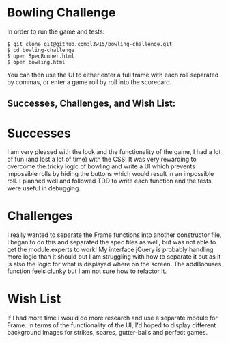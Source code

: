 
Bowling Challenge
=================

In order to run the game and tests:

```
$ git clone git@github.com:l3w15/bowling-challenge.git
$ cd bowling-challenge
$ open SpecRunner.html
$ open bowling.html
```

You can then use the UI to either enter a full frame with each roll separated by commas, or enter a game roll by roll into the scorecard.

## Successes, Challenges, and Wish List:

# Successes

I am very pleased with the look and the functionality of the game, I had a lot of fun (and lost a lot of time) with the CSS! It was very rewarding to overcome the tricky logic of bowling and write a UI which prevents impossible rolls by hiding the buttons which would result in an impossible roll. I planned well and followed TDD to write each function and the tests were useful in debugging.

# Challenges

I really wanted to separate the Frame functions into another constructor file, I began to do this and separated the spec files as well, but was not able to get the module.experts to work! My interface jQuery is probably handling more logic than it should but I am struggling with how to separate it out as it is also the logic for what is displayed where on the screen. The addBonuses function feels clunky but I am not sure how to refactor it.

# Wish List

If I had more time I would do more research and use a separate module for Frame. In terms of the functionality of the UI, I'd hoped to display different background images for strikes, spares, gutter-balls and perfect games.

